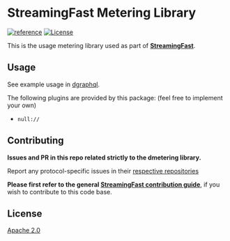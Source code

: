 # StreamingFast Metering Library

[![reference](https://img.shields.io/badge/godoc-reference-5272B4.svg?style=flat-square)](https://pkg.go.dev/github.com/streamingfast/dmetering)
[![License](https://img.shields.io/badge/License-Apache%202.0-blue.svg)](https://opensource.org/licenses/Apache-2.0)

This is the usage metering library used as part of **[StreamingFast](https://github.com/streamingfast/streamingfast)**.


## Usage

See example usage in [dgraphql](https://github.com/streamingfast/dgraphql).

The following plugins are provided by this package: (feel free to implement your own)

* `null://`


## Contributing

**Issues and PR in this repo related strictly to the dmetering library.**

Report any protocol-specific issues in their
[respective repositories](https://github.com/streamingfast/streamingfast#protocols)

**Please first refer to the general
[StreamingFast contribution guide](https://github.com/streamingfast/streamingfast/blob/master/CONTRIBUTING.md)**,
if you wish to contribute to this code base.


## License

[Apache 2.0](LICENSE)
